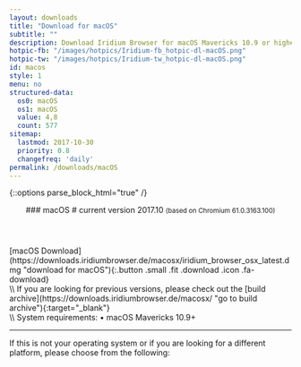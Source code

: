 ```yaml
---
layout: downloads
title: "Download for macOS"
subtitle: ""
description: Download Iridium Browser for macOS Mavericks 10.9 or higher. Iridium Browser is currently not available for iOS or any other mobile OS.
hotpic-fb: "/images/hotpics/Iridium-fb_hotpic-dl-macOS.png"
hotpic-tw: "/images/hotpics/Iridium-tw_hotpic-dl-macOS.png"
id: macos
style: 1
menu: no
structured-data: 
  os0: macOS
  os1: macOS
  value: 4,8
  count: 577
sitemap:
  lastmod: 2017-10-30
  priority: 0.8
  changefreq: 'daily'
permalink: /downloads/macOS
---
```


{::options parse_block_html="true" /}
<div class="icon dl fa-apple"></div>
<header>
### macOS #
current version 2017.10      
<small>(based on Chromium 61.0.3163.100)</small>
</header>

<div class="container 25%">
<div class="row">
<div class="12u$ align-center">
[macOS  Download](https://downloads.iridiumbrowser.de/macosx/iridium_browser_osx_latest.dmg "download for macOS"){:.button .small .fit .download .icon .fa-download}
</div>
</div></div>
\\
If you are looking for previous versions, please check out the [build archive](https://downloads.iridiumbrowser.de/macosx/ "go to build archive"){:target="_blank"}<br/>
\\
System requirements:  
&#8226;  macOS Mavericks 10.9+
	 
---

If this is not your operating system or if you are looking for a different platform, please choose from the following:
